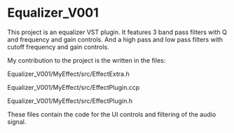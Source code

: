 # Equalizer_V001
 
This project is an equalizer VST plugin.
It features 3 band pass filters with Q and frequency and gain controls.
And a high pass and low pass filters with cutoff frequency and gain controls.

My contribution to the project is the written in the files:

Equalizer_V001/MyEffect/src/EffectExtra.h

Equalizer_V001/MyEffect/src/EffectPlugin.ccp

Equalizer_V001/MyEffect/src/EffectPlugin.h

These files contain the code for the UI controls and filtering of the audio signal.
